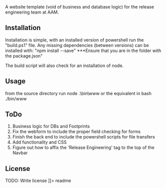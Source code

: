 <snippet>
  <content><![CDATA[
# ${1:Acadian Site}

A website template (void of business and database logic) for the release engineering team
at AAM.

## Installation

Installation is simple, with an installed version of powershell run the "build.ps1" file.
Any missing dependencies (between versions) can be installed with:
"npm install <package name> --save"
***Ensure that you are in the folder with the package.json"

The build script will also check for an installation of node.

## Usage

from the source directory run node .\bin\www or the equivalent in
bash ./bin/www

## ToDo

1. Business logic for DBs and Footprints
2. Fix the webform to include the proper field checking for forms
3. Finish the back end to include the powershell scripts for file transfers
4. Add functionality and CSS
5. Figure out how to affix the 'Release Engineering' tag to the top of the Navbar

## License

TODO: Write license
]]></content>
  <tabTrigger>readme</tabTrigger>
</snippet>

